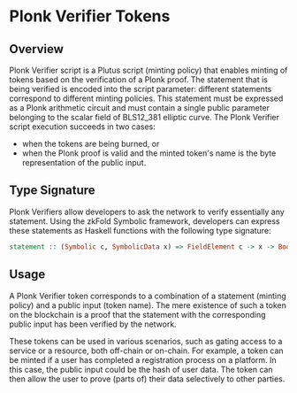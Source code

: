# Plonk Verifier Tokens

## Overview
Plonk Verifier script is a Plutus script (minting policy) that enables minting of tokens based on the verification of a Plonk proof. The statement that is being verified is encoded into the script parameter: different statements correspond to different minting policies. This statement must be expressed as a Plonk arithmetic circuit and must contain a single public parameter belonging to the scalar field of BLS12_381 elliptic curve. The Plonk Verifier script execution succeeds in two cases:
- when the tokens are being burned, or
- when the Plonk proof is valid and the minted token's name is the byte representation of the public input.

## Type Signature 

Plonk Verifiers allow developers to ask the network to verify essentially any statement. Using the zkFold Symbolic framework, developers can express these statements as Haskell functions with the following type signature:

```Haskell
statement :: (Symbolic c, SymbolicData x) => FieldElement c -> x -> Bool c
```

## Usage
A Plonk Verifier token corresponds to a combination of a statement (minting policy) and a public input (token name). The mere existence of such a token on the blockchain is a proof that the statement with the corresponding public input has been verified by the network.

These tokens can be used in various scenarios, such as gating access to a service or a resource, both off-chain or on-chain. For example, a token can be minted if a user has completed a registration process on a platform. In this case, the public input could be the hash of user data. The token can then allow the user to prove (parts of) their data selectively to other parties.